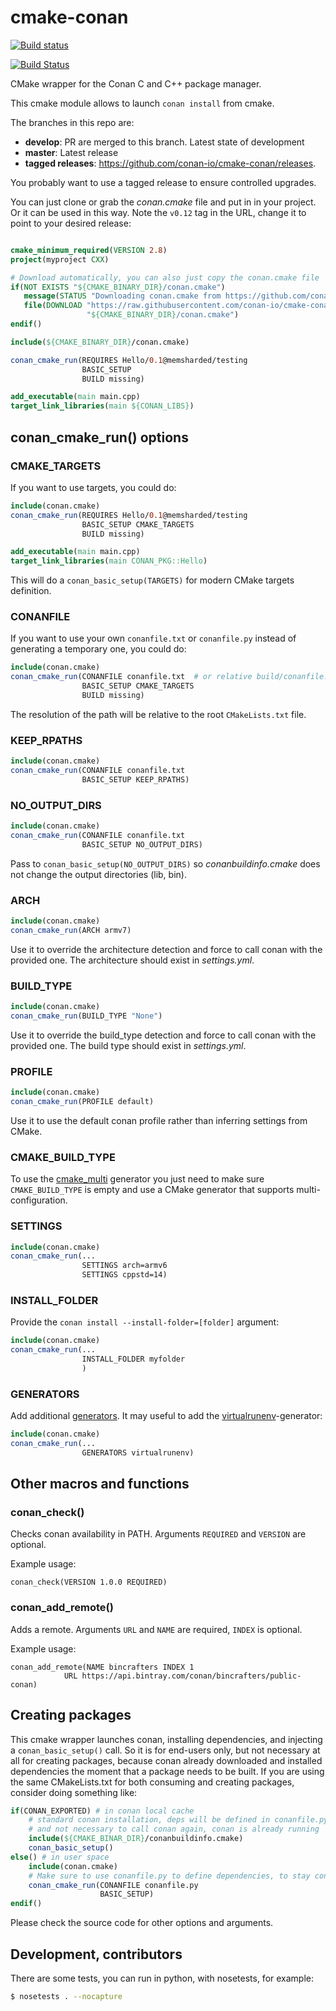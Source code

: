 # cmake-conan

[![Build status](https://ci.appveyor.com/api/projects/status/0y2994lfwcpw9232/branch/master?svg=true)](https://ci.appveyor.com/project/ConanCIintegration/cmake-conan/branch/master)

[![Build Status](https://travis-ci.org/conan-io/cmake-conan.svg?branch=master)](https://travis-ci.org/conan-io/cmake-conan)

CMake wrapper for the Conan C and C++ package manager.


This cmake module allows to launch ``conan install`` from cmake.

The branches in this repo are:
- **develop**: PR are merged to this branch. Latest state of development
- **master**: Latest release
- **tagged releases**: https://github.com/conan-io/cmake-conan/releases. 

You probably want to use a tagged release to ensure controlled upgrades.

You can just clone or grab the *conan.cmake* file and put in in your project.
Or it can be used in this way. Note the ``v0.12`` tag in the URL, change it to point to your desired release:


```cmake

cmake_minimum_required(VERSION 2.8)
project(myproject CXX)

# Download automatically, you can also just copy the conan.cmake file
if(NOT EXISTS "${CMAKE_BINARY_DIR}/conan.cmake")
   message(STATUS "Downloading conan.cmake from https://github.com/conan-io/cmake-conan")
   file(DOWNLOAD "https://raw.githubusercontent.com/conan-io/cmake-conan/v0.12/conan.cmake"
                 "${CMAKE_BINARY_DIR}/conan.cmake")
endif()

include(${CMAKE_BINARY_DIR}/conan.cmake)

conan_cmake_run(REQUIRES Hello/0.1@memsharded/testing
                BASIC_SETUP 
                BUILD missing)

add_executable(main main.cpp)
target_link_libraries(main ${CONAN_LIBS})
```

## conan_cmake_run() options

### CMAKE_TARGETS

If you want to use targets, you could do:

```cmake
include(conan.cmake)
conan_cmake_run(REQUIRES Hello/0.1@memsharded/testing
                BASIC_SETUP CMAKE_TARGETS
                BUILD missing)

add_executable(main main.cpp)
target_link_libraries(main CONAN_PKG::Hello)
```

This will do a ``conan_basic_setup(TARGETS)`` for modern CMake targets definition.

### CONANFILE

If you want to use your own ``conanfile.txt`` or ``conanfile.py`` instead of generating a temporary one, you could do:

```cmake
include(conan.cmake)
conan_cmake_run(CONANFILE conanfile.txt  # or relative build/conanfile.txt
                BASIC_SETUP CMAKE_TARGETS
                BUILD missing)
```

The resolution of the path will be relative to the root ``CMakeLists.txt`` file.


### KEEP_RPATHS

```cmake
include(conan.cmake)
conan_cmake_run(CONANFILE conanfile.txt
                BASIC_SETUP KEEP_RPATHS)
```

### NO_OUTPUT_DIRS

```cmake
include(conan.cmake)
conan_cmake_run(CONANFILE conanfile.txt
                BASIC_SETUP NO_OUTPUT_DIRS)
```

Pass to ``conan_basic_setup(NO_OUTPUT_DIRS)`` so *conanbuildinfo.cmake* does not change the output directories (lib, bin).

### ARCH

```cmake
include(conan.cmake)
conan_cmake_run(ARCH armv7)
```

Use it to override the architecture detection and force to call conan with the provided one. The architecture should
exist in *settings.yml*.


### BUILD_TYPE

```cmake
include(conan.cmake)
conan_cmake_run(BUILD_TYPE "None")
```

Use it to override the build_type detection and force to call conan with the provided one. The build type should
exist in *settings.yml*.

### PROFILE
```cmake
include(conan.cmake)
conan_cmake_run(PROFILE default)
```

Use it to use the default conan profile rather than inferring settings from CMake.

### CMAKE_BUILD_TYPE

To use the [cmake_multi](http://docs.conan.io/en/latest/integrations/cmake.html#cmake-multi-configuration-environments) generator you just need to make sure ``CMAKE_BUILD_TYPE`` is empty and use a CMake generator that supports multi-configuration.


### SETTINGS
```cmake
include(conan.cmake)
conan_cmake_run(...
                SETTINGS arch=armv6
                SETTINGS cppstd=14)
```

### INSTALL_FOLDER

Provide the ``conan install --install-folder=[folder]`` argument:

```cmake
include(conan.cmake)
conan_cmake_run(...
                INSTALL_FOLDER myfolder
                )
```

### GENERATORS

Add additional [generators](https://docs.conan.io/en/latest/reference/generators.html?highlight=generator). It may useful to add the [virtualrunenv](https://docs.conan.io/en/latest/mastering/virtualenv.html#virtualrunenv-generator)-generator:

```cmake
include(conan.cmake)
conan_cmake_run(...
                GENERATORS virtualrunenv)
```
## Other macros and functions

### conan_check()

Checks conan availability in PATH.
Arguments ``REQUIRED`` and ``VERSION`` are optional.

Example usage:
```
conan_check(VERSION 1.0.0 REQUIRED)
```

### conan_add_remote()

Adds a remote.
Arguments ``URL`` and ``NAME`` are required, ``INDEX`` is optional.

Example usage:
```
conan_add_remote(NAME bincrafters INDEX 1
            URL https://api.bintray.com/conan/bincrafters/public-conan)
```
    

## Creating packages

This cmake wrapper launches conan, installing dependencies, and injecting a ``conan_basic_setup()`` call. So it is for end-users only, but not necessary at all for creating packages, because conan already downloaded and installed dependencies the moment that a package needs to be built. If you are using the same CMakeLists.txt for both consuming and creating packages, consider doing something like:


```cmake
if(CONAN_EXPORTED) # in conan local cache
    # standard conan installation, deps will be defined in conanfile.py
    # and not necessary to call conan again, conan is already running
    include(${CMAKE_BINAR_DIR}/conanbuildinfo.cmake)
    conan_basic_setup()
else() # in user space
    include(conan.cmake)
    # Make sure to use conanfile.py to define dependencies, to stay consistent
    conan_cmake_run(CONANFILE conanfile.py
                    BASIC_SETUP)
endif()
```


Please check the source code for other options and arguments.

## Development, contributors

There are some tests, you can run in python, with nosetests, for example:

```bash
$ nosetests . --nocapture
```
